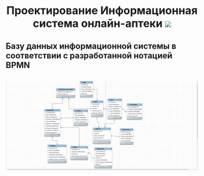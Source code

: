 <h1 align="center">Проектирование Информационная система онлайн-аптеки
<img src="https://github.com/blackcater/blackcater/raw/main/images/Hi.gif" height="50"/>
</h1>

<h2>Базу данных информационной системы в соответствии с разработанной нотацией BPMN<h2>
<img src="./public/MySQLWorkbench_r3IuwESwHQ.png"/>

